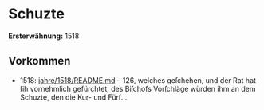 # Schuzte

**Ersterwähnung:** 1518

## Vorkommen
- 1518: [jahre/1518/README.md](../jahre/1518/README.md) – 126, welches geſchehen, und der Rat hat ſih vornehmlich
gefürchtet, des Biſchofs Vorſchläge würden ihm an dem
Schuzte, den die Kur- und Fürſ...
